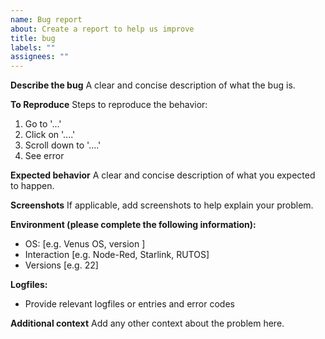 ```yaml
---
name: Bug report
about: Create a report to help us improve
title: bug
labels: ""
assignees: ""
---
```


**Describe the bug** A clear and concise description of what the bug is.

**To Reproduce** Steps to reproduce the behavior:

1. Go to '...'
2. Click on '....'
3. Scroll down to '....'
4. See error

**Expected behavior** A clear and concise description of what you expected to happen.

**Screenshots** If applicable, add screenshots to help explain your problem.

**Environment (please complete the following information):**

- OS: [e.g. Venus OS, version ]
- Interaction [e.g. Node-Red, Starlink, RUTOS]
- Versions [e.g. 22]

**Logfiles:**

- Provide relevant logfiles or entries and error codes

**Additional context** Add any other context about the problem here.
